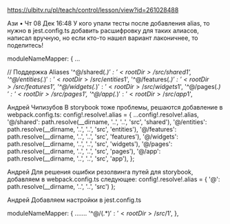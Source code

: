 https://ulbitv.ru/pl/teach/control/lesson/view?id=261028488

Ази • Чт 08 Дек 16:48
У кого упали тесты после добавления alias, то нужно в jest.config.ts добавить расшифровку для таких алиасов, написал вручную, но если кто-то нашел вариант лаконичнее, то поделитесь!

moduleNameMapper: {
...

// Поддержка Aliases
'^@/shared(.*)$': '<rootDir>/src/shared$1',
'^@/entities(.*)$': '<rootDir>/src/entities$1',
'^@/features(.*)$': '<rootDir>/src/features$1',
'^@/widgets(.*)$': '<rootDir>/src/widgets$1',
'^@/pages(.*)$': '<rootDir>/src/pages$1',
'^@/app(.*)$': '<rootDir>/src/app$1',


Андрей Чипизубов
В storybook тоже проблемы, решаются добавление в webpack.config.ts:
config!.resolve!.alias = {
...config!.resolve!.alias,
'@/shared': path.resolve(__dirname, '..', '..', 'src', 'shared'),
'@/entities': path.resolve(__dirname, '..', '..', 'src', 'entities'),
'@/features': path.resolve(__dirname, '..', '..', 'src', 'features'),
'@/widgets': path.resolve(__dirname, '..', '..', 'src', 'widgets'),
'@/pages': path.resolve(__dirname, '..', '..', 'src', 'pages'),
'@/app': path.resolve(__dirname, '..', '..', 'src', 'app'),
};


Андрей
Для решения ошибки резолвинга путей для storybook, добавляем в webpack.config.ts следующее:
config!.resolve!.alias = { '@': path.resolve(__dirname, '..', '..', 'src') };



Андрей
Добавляем настройки в jest.config.ts

moduleNameMapper: {
.......
'^@/(.*)$': '<rootDir>/src/$1',
},
